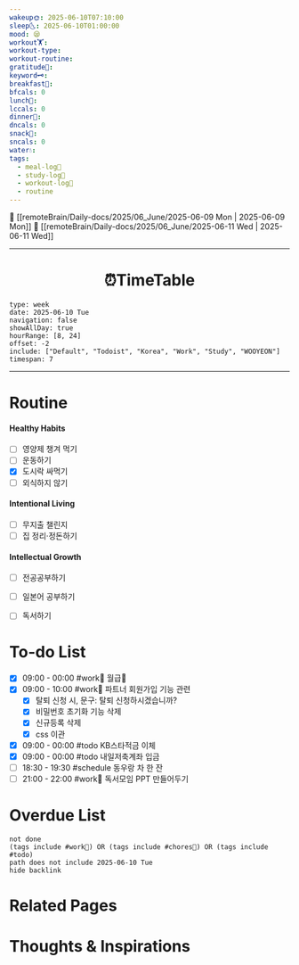 ```yaml
---
wakeup🌞: 2025-06-10T07:10:00
sleep🌜: 2025-06-10T01:00:00
mood: 😪
workout🏋️: 
workout-type: 
workout-routine: 
gratitude🙏: 
keyword🗝️: 
breakfast🍳: 
bfcals: 0
lunch🍚: 
lccals: 0
dinner🥗: 
dncals: 0
snack🍬: 
sncals: 0
water💧: 
tags:
  - meal-log📝
  - study-log📓
  - workout-log💪
  - routine
---
```


🔺 [[remoteBrain/Daily-docs/2025/06_June/2025-06-09 Mon | 2025-06-09 Mon]]
🔻 [[remoteBrain/Daily-docs/2025/06_June/2025-06-11 Wed | 2025-06-11 Wed]]
___
<h1> <center>⏰TimeTable </center> </h1>

```gEvent
type: week
date: 2025-06-10 Tue
navigation: false
showAllDay: true
hourRange: [8, 24]
offset: -2
include: ["Default", "Todoist", "Korea", "Work", "Study", "WOOYEON"]
timespan: 7
```

--- 


# Routine 

####  Healthy Habits
- [ ] 영양제 챙겨 먹기
- [ ] 운동하기
- [x] 도시락 싸먹기
- [ ] 외식하지 않기 

####  Intentional Living 
- [ ] 무지출 챌린지 
- [ ] 집 정리·정돈하기

#### Intellectual Growth
- [ ] 전공공부하기
- [ ] 일본어 공부하기
- [ ] 독서하기



# To-do List

- [x] 09:00 - 00:00 #work💼 월급💸
- [x] 09:00 - 10:00 #work💼 파트너 회원가입 기능 관련
	- [x] 탈퇴 신청 시, 문구: 탈퇴 신청하시겠습니까?
	- [x] 비밀번호 초기화 기능 삭제
	- [x] 신규등록 삭제
	- [x] css 이관
- [x] 09:00 - 00:00 #todo KB스타적금 이체
- [x] 09:00 - 00:00 #todo 내일저축계좌 입금
- [ ] 18:30 - 19:30 #schedule 동우랑 차 한 잔
- [ ] 21:00 - 22:00 #work💼 독서모임 PPT 만들어두기
# Overdue List
```tasks
not done
(tags include #work💼) OR (tags include #chores🧺) OR (tags include #todo)
path does not include 2025-06-10 Tue
hide backlink
```

# Related Pages



# Thoughts & Inspirations


